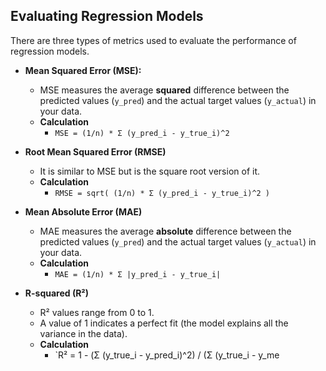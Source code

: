 ## Evaluating Regression Models
  

There are three types of metrics used to evaluate the performance of regression models.

  

*  **Mean Squared Error (MSE):**
	* MSE measures the average **squared** difference between the predicted values (`y_pred`) and the actual target values (`y_actual`) in your data.
    * **Calculation**
	    * `MSE = (1/n) * Σ (y_pred_i - y_true_i)^2`

* **Root Mean Squared Error (RMSE)**
	* It is similar to MSE but is the square root version of it.
	* **Calculation**
		* `RMSE = sqrt( (1/n) * Σ (y_pred_i - y_true_i)^2 )`

* **Mean Absolute Error (MAE)**
	* MAE measures the average **absolute** difference between the predicted values (`y_pred`) and the actual target values (`y_actual`) in your data.
	* **Calculation**
		* `MAE = (1/n) * Σ |y_pred_i - y_true_i|`
* **R-squared (R²)**
	*  R² values range from 0 to 1.
	-   A value of 1 indicates a perfect fit (the model explains all the variance in the data).
	- **Calculation**
		- `R² = 1 - (Σ (y_true_i - y_pred_i)^2) / (Σ (y_true_i - y_me